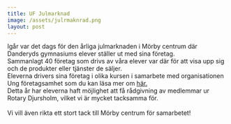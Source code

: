 ```yaml
---
title: UF Julmarknad
image: /assets/julrmaknrad.png
layout: post
---
```

Igår var det dags för den årliga julmarknaden i Mörby centrum där Danderyds gymnasiums elever ställer ut med sina företag.<br>
Sammanlagt 40 företag som drivs av våra elever var där för att visa upp sig och de produkter eller tjänster de säljer.<br>
Eleverna drivers sina företag i olika kursen i samarbete med organisationen Ung företagsamhet som du kan läsa mer om <a href="https://ungforetagsamhet.se/">här.</a><br>
Detta år har eleverna haft möjlighet att få rådgivning av medlemmar ur Rotary Djursholm, vilket vi är mycket tacksamma för.<br>
<br>
Vi vill även rikta ett stort tack till Mörby centrum för samarbetet!
